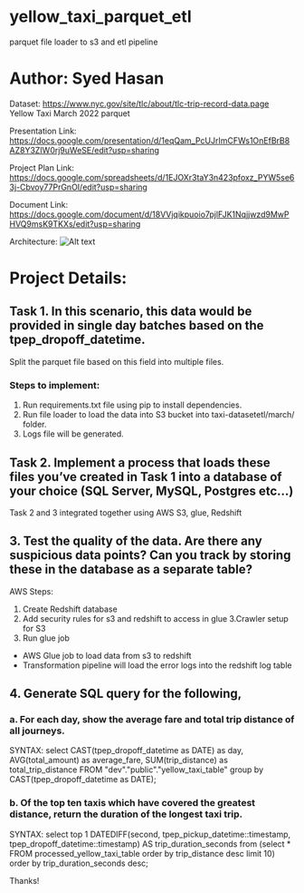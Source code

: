 # yellow_taxi_parquet_etl
parquet file loader to s3 and etl pipeline
# Author: Syed Hasan
Dataset: https://www.nyc.gov/site/tlc/about/tlc-trip-record-data.page Yellow Taxi March 2022 parquet


Presentation Link: https://docs.google.com/presentation/d/1eqQam_PcUJrImCFWs1OnEfBrB8AZ8Y3ZIW0rj9uWeSE/edit?usp=sharing


Project Plan Link: https://docs.google.com/spreadsheets/d/1EJOXr3taY3n423pfoxz_PYW5se63j-Cbvoy77PrGnOI/edit?usp=sharing


Document Link: https://docs.google.com/document/d/18VVjqikpuoio7pjlFJK1Nqjjwzd9MwPHVQ9msK9TKXs/edit?usp=sharing

Architecture:
![Alt text](relative%20path/to/architecture.png?raw=true "Architecture")
# Project Details:
## Task 1.	In this scenario, this data would be provided in single day batches based on the tpep_dropoff_datetime.
Split the parquet file based on this field into multiple files.

### Steps to implement:
1. Run requirements.txt file using pip to install dependencies.
2. Run file loader to load the data into S3 bucket into taxi-datasetetl/march/ folder.
3. Logs file will be generated.

## Task 2.	Implement a process that loads these files you’ve created in Task 1 into a database of your choice (SQL Server, MySQL, Postgres etc…)
Task 2 and 3 integrated together using AWS S3, glue, Redshift

## 3.	Test the quality of the data. Are there any suspicious data points? Can you track by storing these in the database as a separate table?

AWS Steps:
1. Create Redshift database
2. Add security rules for s3 and redshift to access in glue
3.Crawler setup for S3
4. Run glue job
- AWS Glue job to load data from s3 to redshift
- Transformation pipeline will load the error logs into the redshift log table

## 4.	Generate SQL query for the following,

### a.	For each day, show the average fare and total trip distance of all journeys.
SYNTAX:
select CAST(tpep_dropoff_datetime as DATE) as day,
AVG(total_amount) as average_fare, SUM(trip_distance) as total_trip_distance
FROM "dev"."public"."yellow_taxi_table"
group by CAST(tpep_dropoff_datetime as DATE);

### b.	Of the top ten taxis which have covered the greatest distance, return the duration of the longest taxi trip.
SYNTAX:
select top 1 DATEDIFF(second, tpep_pickup_datetime::timestamp, tpep_dropoff_datetime::timestamp) AS trip_duration_seconds
from 
(select * 
FROM processed_yellow_taxi_table
order by trip_distance desc limit 10)
order by trip_duration_seconds desc;

Thanks!
